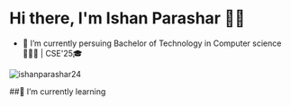 # Hi there, I'm Ishan Parashar 👋🏻

- 🔭 I’m currently persuing Bachelor of Technology in Computer science 👨🏻‍💻 | CSE'25🎓
<p align="left"> <img src="https://komarev.com/ghpvc/?username=ishanparashar24&label=Profile%20views&color=0e75b6&style=flat" alt="ishanparashar24" /> </p>
  ##🌱 I’m currently learning <br> <br>
  
 
<!--
- 👯 I’m looking to collaborate on ...
- 🤔 I’m looking for help with ...
- 💬 Ask me about ...
- 📫 How to reach me: ...
- 😄 Pronouns: ...
- ⚡ Fun fact: **i like poetry ✌🏻**
-->

